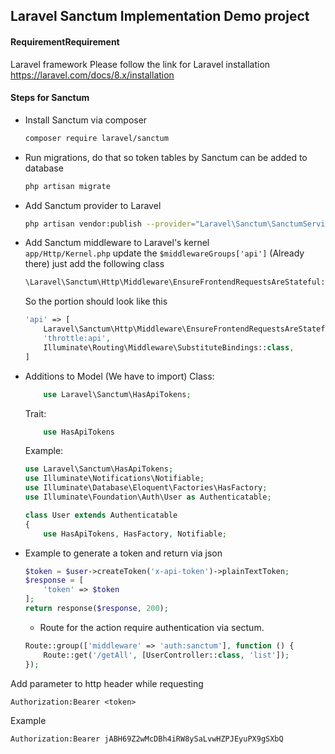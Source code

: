 ## **Laravel Sanctum Implementation Demo project**
#### RequirementRequirement
Laravel framework
Please follow the link for Laravel installation https://laravel.com/docs/8.x/installation
#### Steps for Sanctum

- Install Sanctum via composer
    ```bash
    composer require laravel/sanctum
    ```
- Run migrations, do that so token tables by Sanctum can be added to database
    ```bash
    php artisan migrate
    ```
- Add Sanctum provider to Laravel
    ```bash
    php artisan vendor:publish --provider="Laravel\Sanctum\SanctumServiceProvider"
    ```
- Add Sanctum middleware to Laravel's kernel<br>
    ```app/Http/Kernel.php``` update the ```$middlewareGroups['api']``` (Already there) just add the following class
    ```php
    \Laravel\Sanctum\Http\Middleware\EnsureFrontendRequestsAreStateful::class
    ```
    So the portion should look like this
    ```php
    'api' => [
        Laravel\Sanctum\Http\Middleware\EnsureFrontendRequestsAreStateful::class,
        'throttle:api',
        Illuminate\Routing\Middleware\SubstituteBindings::class,
    ]
    ```
- Additions to Model (We have to import)
    Class:
    ```php
        use Laravel\Sanctum\HasApiTokens;
	```
    Trait:
    ```php
        use HasApiTokens
    ```
    Example:
    ```php
	use Laravel\Sanctum\HasApiTokens;
	use Illuminate\Notifications\Notifiable;
	use Illuminate\Database\Eloquent\Factories\HasFactory;
    use Illuminate\Foundation\Auth\User as Authenticatable;

	class User extends Authenticatable
	{
        use HasApiTokens, HasFactory, Notifiable;
    ```

- Example to generate a token and return via json
    ```php
    $token = $user->createToken('x-api-token')->plainTextToken;
    $response = [
        'token' => $token
    ];
    return response($response, 200);
    ```

    - Route for the action require authentication via sectum.
    ```php
    Route::group(['middleware' => 'auth:sanctum'], function () {
        Route::get('/getAll', [UserController::class, 'list']);
    });
    ```

Add parameter to http header while requesting
```http
Authorization:Bearer <token>
```
Example
```http
Authorization:Bearer jABH69Z2wMcDBh4iRW8ySaLvwHZPJEyuPX9gSXbQ
```